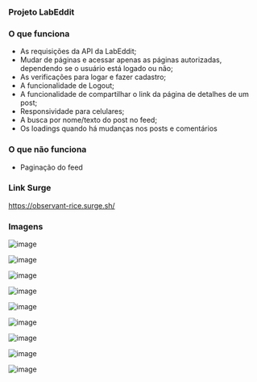 ### Projeto LabEddit

### O que funciona
- As requisições da API da LabEddit;
- Mudar de páginas e acessar apenas as páginas autorizadas, dependendo se o usuário está logado ou não;
- As verificações para logar e fazer cadastro;
- A funcionalidade de Logout;
- A funcionalidade de compartilhar o link da página de detalhes de um post;
- Responsividade para celulares;
- A busca por nome/texto do post no feed;
- Os loadings quando há mudanças nos posts e comentários

### O que não funciona
- Paginação do feed

### Link Surge 
https://observant-rice.surge.sh/

### Imagens

![image](https://user-images.githubusercontent.com/94647334/155740482-25bed73e-60d2-459b-9127-080646978a5c.png)

![image](https://user-images.githubusercontent.com/94647334/155740525-ca1ec54a-bf7c-4894-92e6-a11fc3cde89b.png)

![image](https://user-images.githubusercontent.com/94647334/155740612-2c80efe8-dbf8-4cc2-a9c5-05211592fbaa.png)

![image](https://user-images.githubusercontent.com/94647334/155740939-f5cdc450-a9c1-4201-a7fe-131db8340718.png)

![image](https://user-images.githubusercontent.com/94647334/155741002-34734161-2aee-437b-a2b4-d444dab73f38.png)

![image](https://user-images.githubusercontent.com/94647334/155741055-359a6dc6-7de4-45b2-b133-33520d224533.png)

![image](https://user-images.githubusercontent.com/94647334/155741081-81b7ebbe-5595-49bf-a3f3-742377fe6cbc.png)

![image](https://user-images.githubusercontent.com/94647334/155741176-75175354-ce7a-4b98-bf6d-57cb999b7844.png)

![image](https://user-images.githubusercontent.com/94647334/155741207-c71bed19-cd45-438c-93f5-a222ca35fbf3.png)
